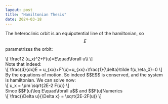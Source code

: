```yaml
---
layout: post
title: "Hamiltonian Thesis"
date: 2024-03-18
---
```

The heteroclinic orbit is an equipotential line of the hamiltonian, so $$E$$ parametrizes the orbit:
<div>\[
\frac12 (u_x)^2+F(u)=E\quad\forall u\\
\]</div>
Note that indeed:
<div>\[
\frac{d}{dx}E = u_{xx}+F'(u)=u_{xx}+\frac{1}{\delta}\tilde f(u,\eta_0)=0
\]</div>
By the equations of motion. So indeed $$E$$ is conserved, and the system is hamiltonian.
We can solve now:
<div>\[
u_x = \pm \sqrt{2E-2 F(u)}
\]</div>
Since $$F(u)\leq E\quad\forall u$$ and $$F(u)<E$$ outside the limit points, we know that this always exists for all $$u$$ and therefore all $$x$$. 
Consider a small translation: $$\tilde u(x)=u(x+dx)$$ The difference is given by $$u(x)-\tilde u(x)$$. Then of course for a small translation $$dx$$, the difference is to first order given by $$u_xdx$$. This is then the mode that has $$\lambda=0$$, and has no zeros, since $$u_x = \pm \sqrt{2E-2 F(u)}$$. Sturm-Liouville theory tells us that the mode with no zeros has the highest eigenvalue. Therefore, for 1D systems, the system is stable. 


# Numerics 
<div>\[
\frac{\Delta u}{\Delta x} = \sqrt{2E-2F(u)}
\]</div>